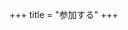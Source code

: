 +++
title = "参加する"
+++

[//]: # ({{< sectiontitle >}}Roundtable{{< /sectiontitle>}})

[//]: # ()
[//]: # ({{< youtube fv689YaplMo >}})